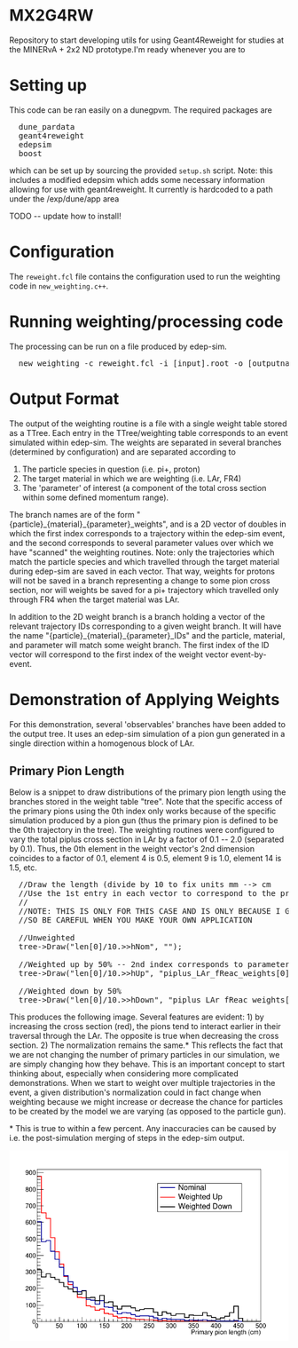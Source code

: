 # MX2G4RW

Repository to start developing utils for using Geant4Reweight for studies at the MINERvA + 2x2 ND prototype.I'm ready whenever you are to 

# Setting up
This code can be ran easily on a dunegpvm. The required packages are 
<pre>
  dune_pardata
  geant4reweight
  edepsim
  boost
</pre>
which can be set up by sourcing the provided `setup.sh` script.
Note: this includes a modified edepsim which adds some necessary information allowing for use with geant4reweight. It currently is hardcoded to a path under the /exp/dune/app area

TODO -- update how to install!

# Configuration
The `reweight.fcl` file contains the configuration used to run the weighting code in `new_weighting.c++`.

# Running weighting/processing code
The processing can be run on a file produced by edep-sim.
<pre>
  new_weighting -c reweight.fcl -i [input].root -o [outputname].root
</pre>


# Output Format
The output of the weighting routine is a file with a single weight table stored as a TTree. Each entry in the TTree/weighting table corresponds to an event simulated within edep-sim. The weights are separated in several branches (determined by configuration) and are separated according to

1) The particle species in question (i.e. pi+, proton)
2) The target material in which we are weighting (i.e. LAr, FR4)
3) The 'parameter' of interest (a component of the total cross section within some defined momentum range).

The branch names are of the form "{particle}\_{material}\_{parameter}\_weights", and is a 2D vector of doubles in which the first index corresponds to a trajectory within the edep-sim event, and the second corresponds to several parameter values over which we have "scanned" the weighting routines. Note: only the trajectories which match the particle species and which travelled through the target material during edep-sim are saved in each vector. That way, weights for protons will not be saved in a branch representing a change to some pion cross section, nor will weights be saved for a pi+ trajectory which travelled only through FR4 when the target material was LAr. 

In addition to the 2D weight branch is a branch holding a vector of the relevant trajectory IDs corresponding to a given weight branch. It will have the name "{particle}\_{material}\_{parameter}\_IDs" and the particle, material, and parameter will match some weight branch. The first index of the ID vector will correspond to the first index of the weight vector event-by-event.

# Demonstration of Applying Weights
For this demonstration, several 'observables' branches have been added to the output tree. It uses an edep-sim simulation of a pion gun generated in a single direction within a homogenous block of LAr.

## Primary Pion Length
Below is a snippet to draw distributions of the primary pion length using the branches stored in the weight table "tree". Note that the specific access of the primary pions using the 0th index only works because of the specific simulation produced by a pion gun (thus the primary pion is defined to be the 0th trajectory in the tree). The weighting routines were configured to vary the total piplus cross section in LAr by a factor of 0.1 -- 2.0 (separated by 0.1). Thus, the 0th element in the weight vector's 2nd dimension coincides to a factor of 0.1, element 4 is 0.5, element 9 is 1.0, element 14 is 1.5, etc.

<pre>
  //Draw the length (divide by 10 to fix units mm --> cm
  //Use the 1st entry in each vector to correspond to the primary traj
  //  
  //NOTE: THIS IS ONLY FOR THIS CASE AND IS ONLY BECAUSE I GENERATED PIONS
  //SO BE CAREFUL WHEN YOU MAKE YOUR OWN APPLICATION

  //Unweighted
  tree->Draw("len[0]/10.>>hNom", "");

  //Weighted up by 50% -- 2nd index corresponds to parameter value
  tree->Draw("len[0]/10.>>hUp", "piplus_LAr_fReac_weights[0][14]");

  //Weighted down by 50%
  tree->Draw("len[0]/10.>>hDown", "piplus_LAr_fReac_weights[0][4]");
</pre>

This produces the following image. Several features are evident: 1) by increasing the cross section (red), the pions tend to interact earlier in their traversal through the LAr. The opposite is true when decreasing the cross section. 2) The normalization remains the same.* This reflects the fact that we are not changing the number of primary particles in our simulation, we are simply changing how they behave. This is an important concept to start thinking about, especially when considering more complicated demonstrations. When we start to weight over multiple trajectories in the event, a given distribution's normalization could in fact change when weighting because we might increase or decrease the chance for particles to be created by the model we are varying (as opposed to the particle gun). 

\* This is true to within a few percent. Any inaccuracies can be caused by i.e. the post-simulation merging of steps in the edep-sim output. 

![example_len](docs/images/example_len.png)
